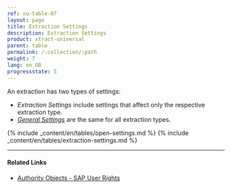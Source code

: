 ```yaml
---
ref: xu-table-07
layout: page
title: Extraction Settings 
description: Extraction Settings
product: xtract-universal
parent: table
permalink: /:collection/:path
weight: 7
lang: en_GB
progressstate: 5
---
```


An extraction has two types of settings: 
- *Extraction Settings* include settings that affect only the respective extraction type.
- [*General Settings*](../table/general-settings) are the same for all extraction types. 

{% include _content/en/tables/open-settings.md  %}
{% include _content/en/tables/extraction-settings.md  %}

***********
#### Related Links
- [Authority Objects - SAP User Rights](https://kb.theobald-software.com/sap/authority-objects-sap-user-rights)